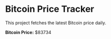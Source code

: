 # Bitcoin Price Tracker

This project fetches the latest Bitcoin price daily.

**Bitcoin Price:** $83734
